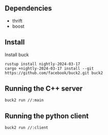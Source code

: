 
## Dependencies
* thrift
* boost

## Install
Install buck
```
rustup install nightly-2024-03-17
cargo +nightly-2024-03-17 install --git https://github.com/facebook/buck2.git buck2
```

## Running the C++ server
```
buck2 run //:main
```

## Running the python client
```
buck2 run //:client
```
